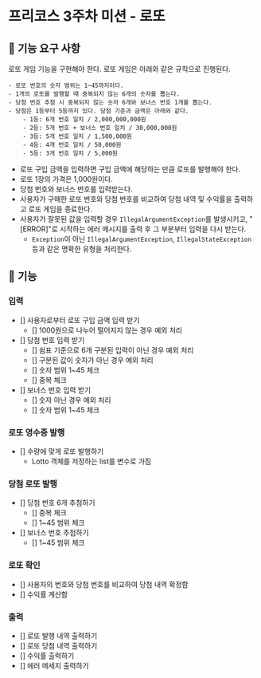 # 프리코스 3주차 미션 - 로또

## 🚀 기능 요구 사항

로또 게임 기능을 구현해야 한다. 로또 게임은 아래와 같은 규칙으로 진행된다.

```
- 로또 번호의 숫자 범위는 1~45까지이다.
- 1개의 로또를 발행할 때 중복되지 않는 6개의 숫자를 뽑는다.
- 당첨 번호 추첨 시 중복되지 않는 숫자 6개와 보너스 번호 1개를 뽑는다.
- 당첨은 1등부터 5등까지 있다. 당첨 기준과 금액은 아래와 같다.
    - 1등: 6개 번호 일치 / 2,000,000,000원
    - 2등: 5개 번호 + 보너스 번호 일치 / 30,000,000원
    - 3등: 5개 번호 일치 / 1,500,000원
    - 4등: 4개 번호 일치 / 50,000원
    - 5등: 3개 번호 일치 / 5,000원
```

- 로또 구입 금액을 입력하면 구입 금액에 해당하는 만큼 로또를 발행해야 한다.
- 로또 1장의 가격은 1,000원이다.
- 당첨 번호와 보너스 번호를 입력받는다.
- 사용자가 구매한 로또 번호와 당첨 번호를 비교하여 당첨 내역 및 수익률을 출력하고 로또 게임을 종료한다.
- 사용자가 잘못된 값을 입력할 경우 `IllegalArgumentException`를 발생시키고, "[ERROR]"로 시작하는 에러 메시지를 출력 후 그 부분부터 입력을 다시 받는다.
    - `Exception`이 아닌 `IllegalArgumentException`, `IllegalStateException` 등과 같은 명확한 유형을 처리한다.

## 🎱 기능

### 입력
- [] 사용자로부터 로또 구입 금액 입력 받기
    - [] 1000원으로 나누어 떨어지지 않는 경우 예외 처리
- [] 당첨 번호 입력 받기
    - [] 쉼표 기준으로 6개 구분된 입력이 아닌 경우 예외 처리
    - [] 구분된 값이 숫자가 아닌 경우 예외 처리
    - [] 숫자 범위 1~45 체크
    - [] 중복 체크
- [] 보너스 번호 입력 받기
    - [] 숫자 아닌 경우 예외 처리
    - [] 숫자 범위 1~45 체크

### 로또 영수증 발행
- [] 수량에 맞게 로또 발행하기
    - Lotto 객체를 저장하는 list를 변수로 가짐

### 당첨 로또 발행
- [] 당첨 번호 6개 추첨하기
    - [] 중복 체크
    - [] 1~45 범위 체크
- [] 보너스 번호 추첨하기
    - [] 1~45 범위 체크

### 로또 확인
- [] 사용자의 번호와 당첨 번호를 비교하여 당첨 내역 확정함
- [] 수익률 계산함

### 출력
- [] 로또 발행 내역 출력하기
- [] 로또 당첨 내역 출력하기
- [] 수익률 출력하기
- [] 에러 메세지 출력하기